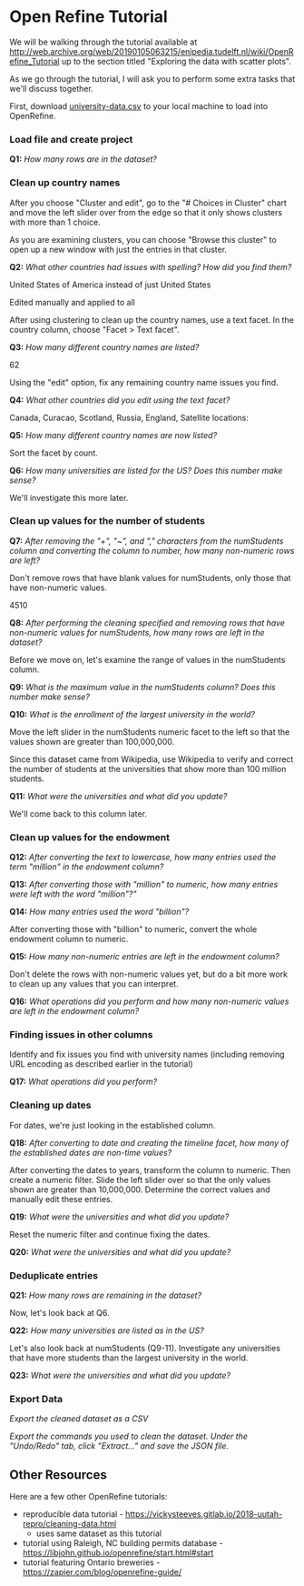 
# Open Refine Tutorial

We will be walking through the tutorial available at http://web.archive.org/web/20190105063215/enipedia.tudelft.nl/wiki/OpenRefine_Tutorial up to the section titled "Exploring the data with scatter plots".

As we go through the tutorial, I will ask you to perform some extra tasks that we'll discuss together.

First, download [university-data.csv](university-data.csv) to your local machine to load into OpenRefine. 

### Load file and create project

**Q1:** *How many rows are in the dataset?*

### Clean up country names

After you choose "Cluster and edit", go to the "# Choices in Cluster" chart and move the left slider over from the edge so that it only shows clusters with more than 1 choice.

As you are examining clusters, you can choose "Browse this cluster" to open up a new window with just the entries in that cluster.

**Q2:** *What other countries had issues with spelling? How did you find them?*

United States of America instead of just United States

Edited manually and applied to all

After using clustering to clean up the country names, use a text facet.  In the country column, choose "Facet > Text facet".

**Q3:** *How many different country names are listed?*

62

Using the "edit" option, fix any remaining country name issues you find. 

**Q4:** *What other countries did you edit using the text facet?*

Canada, Curacao, Scotland, Russia, England, Satellite locations:

**Q5:** *How many different country names are now listed?*

Sort the facet by count.

**Q6:** *How many universities are listed for the US?  Does this number make sense?*

We'll investigate this more later.

### Clean up values for the number of students

**Q7:** *After removing the "+", "~", and "," characters from the numStudents column and converting the column to number, how many non-numeric rows are left?*

Don't remove rows that have blank values for numStudents, only those that have non-numeric values.

4510

**Q8:** *After performing the cleaning specified and removing rows that have non-numeric values for numStudents, how many rows are left in the dataset?*

Before we move on, let's examine the range of values in the numStudents column.  

**Q9:** *What is the maximum value in the numStudents column? Does this number make sense?*

**Q10:** *What is the enrollment of the largest university in the world?*

Move the left slider in the numStudents numeric facet to the left so that the values shown are greater than 100,000,000.

Since this dataset came from Wikipedia, use Wikipedia to verify and correct the number of students at the universities that show more than 100 million students.

**Q11:** *What were the universities and what did you update?*

We'll come back to this column later.

### Clean up values for the endowment

**Q12:** *After converting the text to lowercase, how many entries used the term "million" in the endowment column?*

**Q13:** *After converting those with "million" to numeric, how many entries were left with the word "million"?"*

**Q14:** *How many entries used the word "billion"?*

After converting those with "billion" to numeric, convert the whole endowment column to numeric.

**Q15:** *How many non-numeric entries are left in the endowment column?*

Don't delete the rows with non-numeric values yet, but do a bit more work to clean up any values that you can interpret.  

**Q16:** *What operations did you perform and how many non-numeric values are left in the endowment column?*

### Finding issues in other columns

Identify and fix issues you find with university names (including removing URL encoding as described earlier in the tutorial)

**Q17:** *What operations did you perform?*

### Cleaning up dates

For dates, we're just looking in the established column.

**Q18:** *After converting to date and creating the timeline facet, how many of the established dates are non-time values?*

After converting the dates to years, transform the column to numeric.  Then create a numeric filter. Slide the left slider over so that the only values shown are greater than 10,000,000.  Determine the correct values and manually edit these entries.

**Q19:** *What were the universities and what did you update?*

Reset the numeric filter and continue fixing the dates.

**Q20:** *What were the universities and what did you update?*

### Deduplicate entries

**Q21:** *How many rows are remaining in the dataset?*

Now, let's look back at Q6.

**Q22:** *How many universities are listed as in the US?*

Let's also look back at numStudents (Q9-11). Investigate any universities that have more students than the largest university in the world.

**Q23:** *What were the universities and what did you update?*

### Export Data

*Export the cleaned dataset as a CSV*

*Export the commands you used to clean the dataset.  Under the "Undo/Redo" tab, click "Extract..." and save the JSON file.*

## Other Resources

Here are a few other OpenRefine tutorials:
* reproducible data tutorial - https://vickysteeves.gitlab.io/2018-uutah-repro/cleaning-data.html
    * uses same dataset as this tutorial
* tutorial using Raleigh, NC building permits database - https://libjohn.github.io/openrefine/start.html#start
* tutorial featuring Ontario breweries - https://zapier.com/blog/openrefine-guide/
